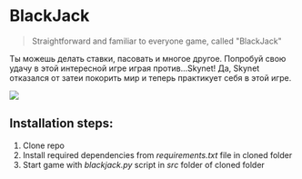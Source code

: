 # BlackJack
> Straightforward and familiar to everyone game, called "BlackJack"

Ты можешь делать ставки, пасовать и многое другое. Попробуй свою удачу в этой интересной игре играя против...Skynet! Да, Skynet отказался от затеи покорить мир и теперь практикует себя в этой игре.

![](https://static.vecteezy.com/system/resources/previews/002/232/212/original/blackjack-logo-with-green-ribbon-and-on-a-green-background-isolated-card-game-casino-game-free-vector.jpg)

## Installation steps:

1. Clone repo
2. Install required dependencies from *requirements.txt* file in cloned folder
3. Start game with *blackjack.py* script in *src* folder of cloned folder
